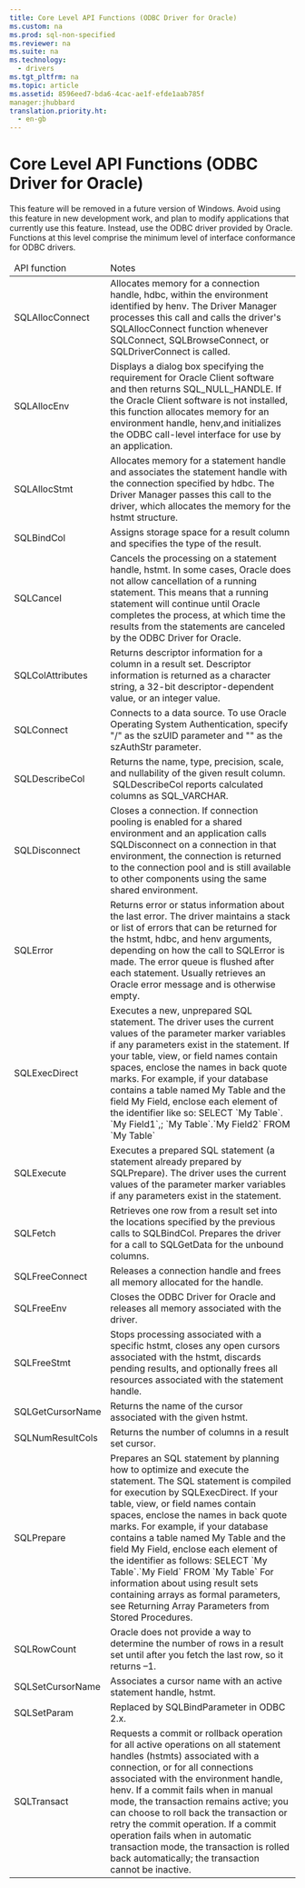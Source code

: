 ```yaml
---
title: Core Level API Functions (ODBC Driver for Oracle)
ms.custom: na
ms.prod: sql-non-specified
ms.reviewer: na
ms.suite: na
ms.technology: 
  - drivers
ms.tgt_pltfrm: na
ms.topic: article
ms.assetid: 8596eed7-bda6-4cac-ae1f-efde1aab785f
manager:jhubbard
translation.priority.ht: 
  - en-gb
---
```

# Core Level API Functions (ODBC Driver for Oracle)
<?xml version="1.0" encoding="utf-8"?>
<developerConceptualDocument xmlns="http://ddue.schemas.microsoft.com/authoring/2003/5" xmlns:xlink="http://www.w3.org/1999/xlink" xmlns:xsi="http://www.w3.org/2001/XMLSchema-instance" xsi:schemaLocation="http://ddue.schemas.microsoft.com/authoring/2003/5 http://dduestorage.blob.core.windows.net/ddueschema/developer.xsd">
  <introduction>
    <alert class="important">
      <para>This feature will be removed in a future version of Windows. Avoid using this feature in new development work, and plan to modify applications that currently use this feature. Instead, use the ODBC driver provided by Oracle.</para>
    </alert>
    <para>Functions at this level comprise the minimum level of interface conformance for ODBC drivers.</para>
    <table xmlns:caps="http://schemas.microsoft.com/build/caps/2013/11">
      <thead>
        <tr>
          <TD>
            <para>API function</para>
          </TD>
          <TD>
            <para>Notes</para>
          </TD>
        </tr>
      </thead>
      <tbody>
        <tr>
          <TD>
            <para>
              <legacyBold>SQLAllocConnect</legacyBold>
            </para>
          </TD>
          <TD>
            <para>Allocates memory for a connection handle, <legacyItalic>hdbc</legacyItalic>, within the environment identified by <legacyItalic>henv</legacyItalic>. The Driver Manager processes this call and calls the driver's <legacyBold>SQLAllocConnect</legacyBold> function whenever <legacyBold>SQLConnect</legacyBold>, <legacyBold>SQLBrowseConnect</legacyBold>, or <legacyBold>SQLDriverConnect</legacyBold> is called.</para>
          </TD>
        </tr>
        <tr>
          <TD>
            <para>
              <legacyBold>SQLAllocEnv</legacyBold>
            </para>
          </TD>
          <TD>
            <para>Displays a dialog box specifying the requirement for Oracle Client software and then returns SQL_NULL_HANDLE. If the Oracle Client software is not installed, this function allocates memory for an environment handle, <legacyItalic>henv</legacyItalic>,and initializes the ODBC call-level interface for use by an application.</para>
          </TD>
        </tr>
        <tr>
          <TD>
            <para>
              <legacyBold>SQLAllocStmt</legacyBold>
            </para>
          </TD>
          <TD>
            <para>Allocates memory for a statement handle and associates the statement handle with the connection specified by hdbc. The Driver Manager passes this call to the driver, which allocates the memory for the hstmt structure.</para>
          </TD>
        </tr>
        <tr>
          <TD>
            <para>
              <legacyBold>SQLBindCol</legacyBold>
            </para>
          </TD>
          <TD>
            <para>Assigns storage space for a result column and specifies the type of the result. </para>
          </TD>
        </tr>
        <tr>
          <TD>
            <para>
              <legacyBold>SQLCancel</legacyBold>
            </para>
          </TD>
          <TD>
            <para>Cancels the processing on a statement handle, hstmt. In some cases, Oracle does not allow cancellation of a running statement. This means that a running statement will continue until Oracle completes the process, at which time the results from the statements are canceled by the ODBC Driver for Oracle.</para>
          </TD>
        </tr>
        <tr>
          <TD>
            <para>
              <legacyBold>SQLColAttributes</legacyBold>
            </para>
          </TD>
          <TD>
            <para>Returns descriptor information for a column in a result set. Descriptor information is returned as a character string, a 32-bit descriptor-dependent value, or an integer value. </para>
          </TD>
        </tr>
        <tr>
          <TD>
            <para>
              <legacyBold>SQLConnect</legacyBold>
            </para>
          </TD>
          <TD>
            <para>Connects to a data source. To use Oracle Operating System Authentication, specify "/" as the <legacyItalic>szUID</legacyItalic> parameter and "" as the <legacyItalic>szAuthStr</legacyItalic> parameter.</para>
          </TD>
        </tr>
        <tr>
          <TD>
            <para>
              <legacyBold>SQLDescribeCol</legacyBold>
            </para>
          </TD>
          <TD>
            <para>Returns the name, type, precision, scale, and nullability of the given result column.</para>
            <alert class="note">
              <para> <legacyBold>SQLDescribeCol</legacyBold> reports calculated columns as SQL_VARCHAR. </para>
            </alert>
          </TD>
        </tr>
        <tr>
          <TD>
            <para>
              <legacyBold>SQLDisconnect</legacyBold>
            </para>
          </TD>
          <TD>
            <para>Closes a connection. If connection pooling is enabled for a shared environment and an application calls <legacyBold>SQLDisconnect</legacyBold> on a connection in that environment, the connection is returned to the connection pool and is still available to other components using the same shared environment.</para>
          </TD>
        </tr>
        <tr>
          <TD>
            <para>
              <legacyBold>SQLError</legacyBold>
            </para>
          </TD>
          <TD>
            <para>Returns error or status information about the last error. The driver maintains a stack or list of errors that can be returned for the <legacyItalic>hstmt</legacyItalic>, <legacyItalic>hdbc</legacyItalic>, and <legacyItalic>henv</legacyItalic> arguments, depending on how the call to <legacyBold>SQLError</legacyBold> is made. The error queue is flushed after each statement. Usually retrieves an Oracle error message and is otherwise empty.</para>
          </TD>
        </tr>
        <tr>
          <TD>
            <para>
              <legacyBold>SQLExecDirect</legacyBold>
            </para>
          </TD>
          <TD>
            <para>Executes a new, unprepared SQL statement. The driver uses the current values of the parameter marker variables if any parameters exist in the statement. If your table, view, or field names contain spaces, enclose the names in back quote marks. For example, if your database contains a table named <legacyItalic>My Table</legacyItalic> and the field <legacyItalic>My Field</legacyItalic>, enclose each element of the identifier like so:</para>
            <para>SELECT `My Table`. `My Field1`,; `My Table`.`My Field2` FROM `My Table`</para>
          </TD>
        </tr>
        <tr>
          <TD>
            <para>
              <legacyBold>SQLExecute</legacyBold>
            </para>
          </TD>
          <TD>
            <para>Executes a prepared SQL statement (a statement already prepared by <legacyBold>SQLPrepare</legacyBold>). The driver uses the current values of the parameter marker variables if any parameters exist in the statement.</para>
          </TD>
        </tr>
        <tr>
          <TD>
            <para>
              <legacyBold>SQLFetch</legacyBold>
            </para>
          </TD>
          <TD>
            <para>Retrieves one row from a result set into the locations specified by the previous calls to <legacyBold>SQLBindCol</legacyBold>. Prepares the driver for a call to <legacyBold>SQLGetData</legacyBold> for the unbound columns.</para>
          </TD>
        </tr>
        <tr>
          <TD>
            <para>
              <legacyBold>SQLFreeConnect</legacyBold>
            </para>
          </TD>
          <TD>
            <para>Releases a connection handle and frees all memory allocated for the handle.</para>
          </TD>
        </tr>
        <tr>
          <TD>
            <para>
              <legacyBold>SQLFreeEnv</legacyBold>
            </para>
          </TD>
          <TD>
            <para>Closes the ODBC Driver for Oracle and releases all memory associated with the driver.</para>
          </TD>
        </tr>
        <tr>
          <TD>
            <para>
              <legacyBold>SQLFreeStmt</legacyBold>
            </para>
          </TD>
          <TD>
            <para>Stops processing associated with a specific hstmt, closes any open cursors associated with the hstmt, discards pending results, and optionally frees all resources associated with the statement handle.</para>
          </TD>
        </tr>
        <tr>
          <TD>
            <para>
              <legacyBold>SQLGetCursorName</legacyBold>
            </para>
          </TD>
          <TD>
            <para>Returns the name of the cursor associated with the given hstmt. </para>
          </TD>
        </tr>
        <tr>
          <TD>
            <para>
              <legacyBold>SQLNumResultCols</legacyBold>
            </para>
          </TD>
          <TD>
            <para>Returns the number of columns in a result set cursor.</para>
          </TD>
        </tr>
        <tr>
          <TD>
            <para>
              <legacyBold>SQLPrepare</legacyBold>
            </para>
          </TD>
          <TD>
            <para>Prepares an SQL statement by planning how to optimize and execute the statement. The SQL statement is compiled for execution by <legacyBold>SQLExecDirect</legacyBold>.</para>
            <para>If your table, view, or field names contain spaces, enclose the names in back quote marks. For example, if your database contains a table named <legacyItalic>My Table</legacyItalic> and the field <legacyItalic>My Field</legacyItalic>, enclose each element of the identifier as follows:</para>
            <para>SELECT `My Table`.`My Field` FROM `My Table`</para>
            <para>For information about using result sets containing arrays as formal parameters, see <legacyLink xlink:href="2018069b-da5d-4cee-a971-991897d4f7b5">Returning Array Parameters from Stored Procedures</legacyLink>.</para>
          </TD>
        </tr>
        <tr>
          <TD>
            <para>
              <legacyBold>SQLRowCount</legacyBold>
            </para>
          </TD>
          <TD>
            <para>Oracle does not provide a way to determine the number of rows in a result set until after you fetch the last row, so it returns –1.</para>
          </TD>
        </tr>
        <tr>
          <TD>
            <para>
              <legacyBold>SQLSetCursorName</legacyBold>
            </para>
          </TD>
          <TD>
            <para>Associates a cursor name with an active statement handle, <legacyItalic>hstmt</legacyItalic>. </para>
          </TD>
        </tr>
        <tr>
          <TD>
            <para>
              <legacyBold>SQLSetParam</legacyBold>
            </para>
          </TD>
          <TD>
            <para>Replaced by SQLBindParameter in ODBC 2.<legacyItalic>x</legacyItalic>.</para>
          </TD>
        </tr>
        <tr>
          <TD>
            <para>
              <legacyBold>SQLTransact</legacyBold>
            </para>
          </TD>
          <TD>
            <para>Requests a commit or rollback operation for all active operations on all statement handles (hstmts) associated with a connection, or for all connections associated with the environment handle, <legacyItalic>henv</legacyItalic>. If a commit fails when in manual mode, the transaction remains active; you can choose to roll back the transaction or retry the commit operation. If a commit operation fails when in automatic transaction mode, the transaction is rolled back automatically; the transaction cannot be inactive.</para>
          </TD>
        </tr>
      </tbody>
    </table>
  </introduction>
  <relatedTopics />
</developerConceptualDocument>